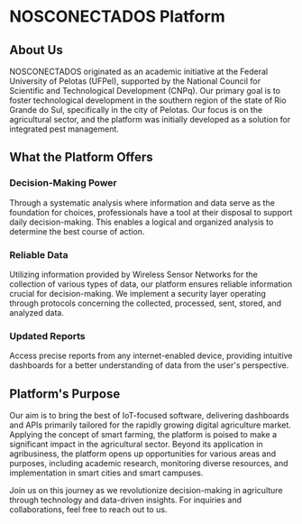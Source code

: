 # NOSCONECTADOS Platform

## About Us

NOSCONECTADOS originated as an academic initiative at the Federal University of Pelotas (UFPel), supported by the National Council for Scientific and Technological Development (CNPq). Our primary goal is to foster technological development in the southern region of the state of Rio Grande do Sul, specifically in the city of Pelotas. Our focus is on the agricultural sector, and the platform was initially developed as a solution for integrated pest management.

## What the Platform Offers

### Decision-Making Power

Through a systematic analysis where information and data serve as the foundation for choices, professionals have a tool at their disposal to support daily decision-making. This enables a logical and organized analysis to determine the best course of action.

### Reliable Data

Utilizing information provided by Wireless Sensor Networks for the collection of various types of data, our platform ensures reliable information crucial for decision-making. We implement a security layer operating through protocols concerning the collected, processed, sent, stored, and analyzed data.

### Updated Reports

Access precise reports from any internet-enabled device, providing intuitive dashboards for a better understanding of data from the user's perspective.

## Platform's Purpose

Our aim is to bring the best of IoT-focused software, delivering dashboards and APIs primarily tailored for the rapidly growing digital agriculture market. Applying the concept of smart farming, the platform is poised to make a significant impact in the agricultural sector. Beyond its application in agribusiness, the platform opens up opportunities for various areas and purposes, including academic research, monitoring diverse resources, and implementation in smart cities and smart campuses.

Join us on this journey as we revolutionize decision-making in agriculture through technology and data-driven insights. For inquiries and collaborations, feel free to reach out to us.
